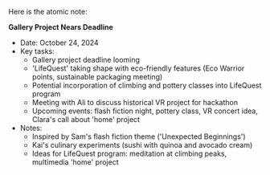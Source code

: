 Here is the atomic note:

**Gallery Project Nears Deadline**

* Date: October 24, 2024
* Key tasks:
	+ Gallery project deadline looming
	+ 'LifeQuest' taking shape with eco-friendly features (Eco Warrior points, sustainable packaging meeting)
	+ Potential incorporation of climbing and pottery classes into LifeQuest program
	+ Meeting with Ali to discuss historical VR project for hackathon
	+ Upcoming events: flash fiction night, pottery class, VR concert idea, Clara's call about 'home' project
* Notes:
	+ Inspired by Sam's flash fiction theme ('Unexpected Beginnings')
	+ Kai's culinary experiments (sushi with quinoa and avocado cream)
	+ Ideas for LifeQuest program: meditation at climbing peaks, multimedia 'home' project